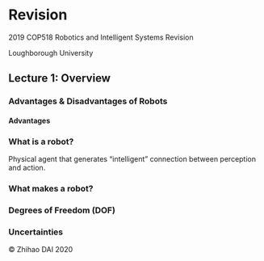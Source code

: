 # Revision

2019 COP518 Robotics and Intelligent Systems Revision

Loughborough University



## Lecture 1: Overview

### Advantages & Disadvantages of Robots

#### Advantages



### What is a robot?

Physical agent that generates “intelligent” connection between perception and action.



### What makes a robot?





### Degrees of Freedom (DOF)



### Uncertainties







© Zhihao DAI 2020

